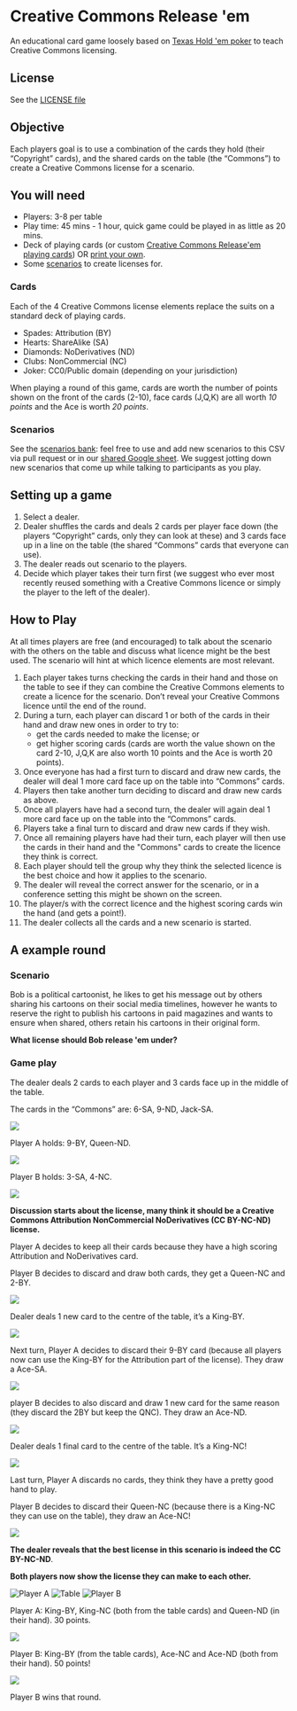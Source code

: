 # Creative Commons Release 'em
An educational card game loosely based on [Texas Hold 'em poker](https://en.wikipedia.org/wiki/Texas_hold_%27em)
 to teach Creative Commons licensing.

## License
See the [LICENSE file](LICENSE.md)

## Objective 
Each players goal is to use a combination of the cards they hold (their “Copyright” cards), and the shared cards on the table (the “Commons”) to create a Creative Commons license for a scenario.

## You will need

 * Players: 3-8 per table
 * Play time: 45 mins - 1 hour, quick game could be played in as little as 20 mins.
 * Deck of playing cards (or custom [Creative Commons Release'em playing cards](https://www.tohatoha.org.nz/2018/12/tohatoha-releases-poker-style-card-game-to-teach-creative-commons-licensing/)) OR [print your own](assets/creative-commons-release-em-game.pdf).
* Some [scenarios](scenarios.csv) to create licenses for.
 
### Cards 
Each of the 4 Creative Commons license elements replace the suits on a standard deck of playing cards.
 * Spades: Attribution (BY)
 * Hearts: ShareAlike (SA)
 * Diamonds: NoDerivatives (ND)
 * Clubs: NonCommercial (NC)
 * Joker: CC0/Public domain (depending on your jurisdiction)

When playing a round of this game, cards are worth the number of points shown on the front of the cards (2-10), face cards (J,Q,K) are all worth *10 points* and the Ace is worth *20 points*.

### Scenarios
See the [scenarios bank](scenarios.csv): feel free to use and add new scenarios to this CSV via pull request or in our [shared Google sheet](https://docs.google.com/spreadsheets/d/1sZRhvWbr1faFr6BXxOfeqT22qy5N7HRLZ4WCVYtR0Mg/edit?usp=sharing). We suggest jotting down new scenarios that come up while talking to participants as you play.

## Setting up a game
 1. Select a dealer.
 2. Dealer shuffles the cards and deals 2 cards per player face down (the players “Copyright” cards, only they can look at these) and 3 cards face up in a line on the table (the shared “Commons” cards that everyone can use).
 3. The dealer reads out scenario to the players.
 4. Decide which player takes their turn first (we suggest who ever most recently reused something with a Creative Commons licence or simply the player to the left of the dealer).

 
## How to Play

At all times players are free (and encouraged) to talk about the scenario with the others on the table and discuss what licence might be the best used. The scenario will hint at which licence elements are most relevant.

  1. Each player takes turns checking the cards in their hand and those on the table to see if they can combine the Creative Commons elements to create a licence for the scenario. Don’t reveal your Creative Commons licence until the end of the round.
 2. During a turn, each player can discard 1 or both of the cards in their hand and draw new ones in order to try to:
    - get the cards needed to make the license; or
    - get higher scoring cards (cards are worth the value shown on the card 2-10, J,Q,K are also worth 10 points and the Ace is worth 20 points).
 3. Once everyone has had a first turn to discard and draw new cards, the dealer will deal 1 more card face up on the table into “Commons” cards.
 4. Players then take another turn deciding to discard and draw new cards as above.
 5. Once all players have had a second turn, the dealer will again deal 1 more card face up on the table into the “Commons” cards.
 6. Players take a final turn to discard and draw new cards if they wish.
 7. Once all remaining players have had their turn, each player will then use the cards in their hand and the "Commons" cards to create the licence they think is correct.
 8. Each player should tell the group why they think the selected licence is the best choice and how it applies to the scenario.
 9. The dealer will reveal the correct answer for the scenario, or in a conference setting this might be shown on the screen.
 10. The player/s with the correct licence and the highest scoring cards win the hand (and gets a point!).
 11. The dealer collects all the cards and a new scenario is started.


## A example round
### Scenario
Bob is a political cartoonist, he likes to get his message out by others sharing his cartoons on their social media timelines, however he wants to reserve the right to publish his cartoons in paid magazines and wants to ensure when shared, others retain his cartoons in their original form. 

**What license should Bob release 'em under?**

### Game play
The dealer deals 2 cards to each player and 3 cards face up in the middle of the table.

The cards in the “Commons” are: 6-SA, 9-ND, Jack-SA.

![](assets/releaseem_gameplay_3.jpg)

Player A holds: 9-BY, Queen-ND.
 
![](assets/releaseem_gameplay_1.jpg)

Player B holds: 3-SA, 4-NC.

![](assets/releaseem_gameplay_2.jpg)

**Discussion starts about the license, many think it should be a Creative Commons Attribution NonCommercial NoDerivatives (CC BY-NC-ND) license.**

Player A decides to keep all their cards because they have a high scoring Attribution and NoDerivatives card.

Player B decides to discard and draw both cards, they get a Queen-NC and 2-BY.

![](assets/releaseem_gameplay_4.jpg)

Dealer deals 1 new card to the centre of the table, it’s a King-BY.

![](assets/releaseem_gameplay_5.jpg)

Next turn, Player A decides to discard their 9-BY card (because all players now can use the King-BY for the Attribution part of the license). They draw a Ace-SA.

![](assets/releaseem_gameplay_6.jpg)

player B decides to also discard and draw 1 new card for the same reason (they discard the 2BY but keep the QNC). They draw an Ace-ND.

![](assets/releaseem_gameplay_7.jpg)

Dealer deals 1 final card to the centre of the table.
It’s a King-NC!

![](assets/releaseem_gameplay_8.jpg)

Last turn, Player A discards no cards, they think they have a pretty good hand to play.

Player B decides to discard their Queen-NC (because there is a King-NC they can use on the table), they draw an Ace-NC!

![](assets/releaseem_gameplay_9.jpg)

**The dealer reveals that the best license in this scenario is indeed the CC BY-NC-ND**.

**Both players now show the license they can make to each other.**

![Player A](assets/releaseem_gameplay_6.jpg)
![Table](assets/releaseem_gameplay_8.jpg)
![Player B](assets/releaseem_gameplay_9.jpg)

Player A: King-BY, King-NC (both from the table cards) and Queen-ND (in their hand). 30 points.

![](assets/releaseem_gameplay_10.jpg)

Player B: King-BY (from the table cards), Ace-NC and Ace-ND (both from their hand). 50 points!

![](assets/releaseem_gameplay_11.jpg)

Player B wins that round.
